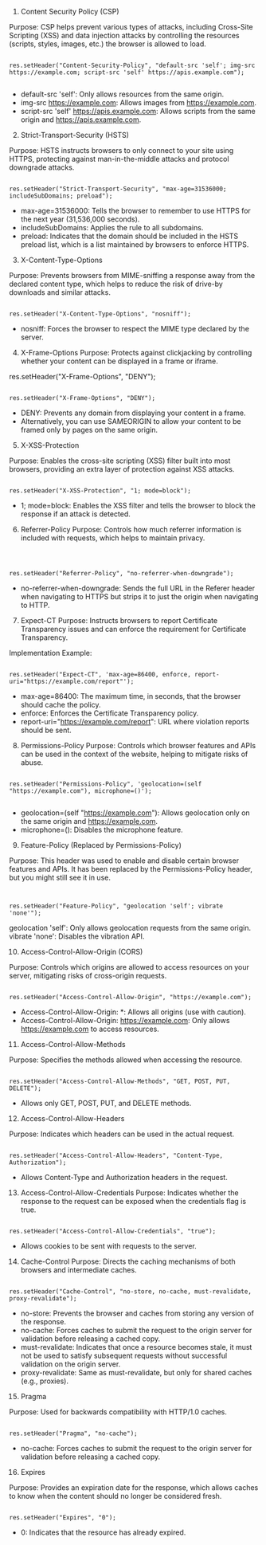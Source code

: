 1. Content Security Policy (CSP)

Purpose: CSP helps prevent various types of attacks, including Cross-Site Scripting (XSS) and data injection attacks by controlling the resources (scripts, styles, images, etc.) the browser is allowed to load.

<code>
res.setHeader("Content-Security-Policy", "default-src 'self'; img-src https://example.com; script-src 'self' https://apis.example.com");

</code>

- default-src 'self': Only allows resources from the same origin.
- img-src https://example.com: Allows images from https://example.com.
- script-src 'self' https://apis.example.com: Allows scripts from the same origin and https://apis.example.com.

2. Strict-Transport-Security (HSTS)

Purpose: HSTS instructs browsers to only connect to your site using HTTPS, protecting against man-in-the-middle attacks and protocol downgrade attacks.

<code>
res.setHeader("Strict-Transport-Security", "max-age=31536000; includeSubDomains; preload");
</code>

- max-age=31536000: Tells the browser to remember to use HTTPS for the next year (31,536,000 seconds).
- includeSubDomains: Applies the rule to all subdomains.
- preload: Indicates that the domain should be included in the HSTS preload list, which is a list maintained by browsers to enforce HTTPS.

3. X-Content-Type-Options

Purpose: Prevents browsers from MIME-sniffing a response away from the declared content type, which helps to reduce the risk of drive-by downloads and similar attacks.

<code>
res.setHeader("X-Content-Type-Options", "nosniff");
</code>

- nosniff: Forces the browser to respect the MIME type declared by the server.

4. X-Frame-Options
   Purpose: Protects against clickjacking by controlling whether your content can be displayed in a frame or iframe.

res.setHeader("X-Frame-Options", "DENY");

<code>
res.setHeader("X-Frame-Options", "DENY");
</code>

- DENY: Prevents any domain from displaying your content in a frame.
- Alternatively, you can use SAMEORIGIN to allow your content to be framed only by pages on the same origin.

5. X-XSS-Protection

Purpose: Enables the cross-site scripting (XSS) filter built into most browsers, providing an extra layer of protection against XSS attacks.

<code>
res.setHeader("X-XSS-Protection", "1; mode=block");
</code>

- 1; mode=block: Enables the XSS filter and tells the browser to block the response if an attack is detected.

6. Referrer-Policy
   Purpose: Controls how much referrer information is included with requests, which helps to maintain privacy.

<code>

res.setHeader("Referrer-Policy", "no-referrer-when-downgrade");
</code>

- no-referrer-when-downgrade: Sends the full URL in the Referer header when navigating to HTTPS but strips it to just the origin when navigating to HTTP.

7. Expect-CT
   Purpose: Instructs browsers to report Certificate Transparency issues and can enforce the requirement for Certificate Transparency.

Implementation Example:

<code>
res.setHeader("Expect-CT", 'max-age=86400, enforce, report-uri="https://example.com/report"');
</code>

- max-age=86400: The maximum time, in seconds, that the browser should cache the policy.
- enforce: Enforces the Certificate Transparency policy.
- report-uri="https://example.com/report": URL where violation reports should be sent.

8. Permissions-Policy
   Purpose: Controls which browser features and APIs can be used in the context of the website, helping to mitigate risks of abuse.

<code>
res.setHeader("Permissions-Policy", 'geolocation=(self "https://example.com"), microphone=()');

</code>

- geolocation=(self "https://example.com"): Allows geolocation only on the same origin and https://example.com.
- microphone=(): Disables the microphone feature.

9. Feature-Policy (Replaced by Permissions-Policy)

Purpose: This header was used to enable and disable certain browser features and APIs. It has been replaced by the Permissions-Policy header, but you might still see it in use.
<code>

res.setHeader("Feature-Policy", "geolocation 'self'; vibrate 'none'");
</code>

geolocation 'self': Only allows geolocation requests from the same origin.
vibrate 'none': Disables the vibration API.

10. Access-Control-Allow-Origin (CORS)

Purpose: Controls which origins are allowed to access resources on your server, mitigating risks of cross-origin requests.

<code>
res.setHeader("Access-Control-Allow-Origin", "https://example.com");
</code>

- Access-Control-Allow-Origin: \*: Allows all origins (use with caution).
- Access-Control-Allow-Origin: https://example.com: Only allows https://example.com to access resources. 

11. Access-Control-Allow-Methods

Purpose: Specifies the methods allowed when accessing the resource.

<code>
res.setHeader("Access-Control-Allow-Methods", "GET, POST, PUT, DELETE");
</code>

- Allows only GET, POST, PUT, and DELETE methods.

12. Access-Control-Allow-Headers

Purpose: Indicates which headers can be used in the actual request.

<code>
res.setHeader("Access-Control-Allow-Headers", "Content-Type, Authorization");
</code>

- Allows Content-Type and Authorization headers in the request.

13. Access-Control-Allow-Credentials
Purpose: Indicates whether the response to the request can be exposed when the credentials flag is true.

<code>
res.setHeader("Access-Control-Allow-Credentials", "true");
</code>

- Allows cookies to be sent with requests to the server.

14. Cache-Control
Purpose: Directs the caching mechanisms of both browsers and intermediate caches.

<code>
res.setHeader("Cache-Control", "no-store, no-cache, must-revalidate, proxy-revalidate");
</code>

- no-store: Prevents the browser and caches from storing any version of the response.
- no-cache: Forces caches to submit the request to the origin server for validation before releasing a cached copy.
- must-revalidate: Indicates that once a resource becomes stale, it must not be used to satisfy subsequent requests without successful validation on the origin server.
- proxy-revalidate: Same as must-revalidate, but only for shared caches (e.g., proxies).

15. Pragma

Purpose: Used for backwards compatibility with HTTP/1.0 caches.

<code>
res.setHeader("Pragma", "no-cache");
</code>

- no-cache: Forces caches to submit the request to the origin server for validation before releasing a cached copy.

16. Expires

Purpose: Provides an expiration date for the response, which allows caches to know when the content should no longer be considered fresh.

<code>
res.setHeader("Expires", "0");
</code>

- 0: Indicates that the resource has already expired.
